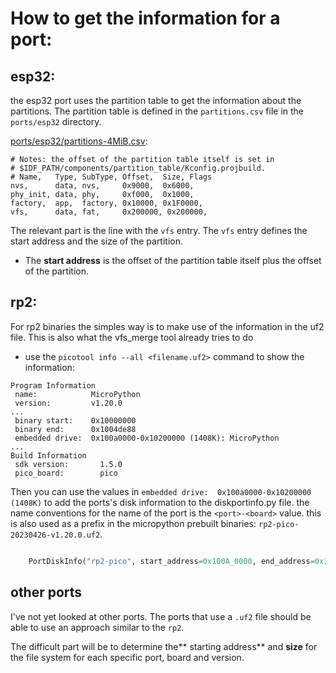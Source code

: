 # How to get the information for a port:

## esp32:

the esp32 port uses the partition table to get the information about the partitions.
The partition table is defined in the `partitions.csv` file in the `ports/esp32` directory.

[ports/esp32/partitions-4MiB.csv](https://github.com/micropython/micropython/blob/master/ports/esp32/partitions-4MiB.csv):
```csv
# Notes: the offset of the partition table itself is set in
# $IDF_PATH/components/partition_table/Kconfig.projbuild.
# Name,   Type, SubType, Offset,  Size, Flags
nvs,      data, nvs,     0x9000,  0x6000,
phy_init, data, phy,     0xf000,  0x1000,
factory,  app,  factory, 0x10000, 0x1F0000,
vfs,      data, fat,     0x200000, 0x200000,
```

The relevant part is the line with the `vfs` entry. 
The `vfs` entry defines the start address and the size of the partition.
 - The **start address** is the offset of the partition table itself plus the offset of the partition.


## rp2:

For rp2 binaries the simples way is to make use of the information in the uf2 file.
This is also what the vfs_merge tool already tries to do 

- use  the `picotool info --all <filename.uf2>` command to show the information:
``` log
Program Information
 name:            MicroPython
 version:         v1.20.0
...
 binary start:    0x10000000
 binary end:      0x1004de88
 embedded drive:  0x100a0000-0x10200000 (1408K): MicroPython
...
Build Information
 sdk version:       1.5.0
 pico_board:        pico

```
Then you can use the values in `embedded drive:  0x100a0000-0x10200000 (1408K)` to add the ports's disk information to the diskportinfo.py file.
the name conventions for the name of the port is the `<port>-<board>` value. this is also used as a prefix in the micropython prebuilt binaries: `rp2-pico-20230426-v1.20.0.uf2`.

```python

    PortDiskInfo("rp2-pico", start_address=0x100A_0000, end_address=0x1020_0000),  # (1408K):
```

## other ports 
I've not yet looked at other ports.
The ports that use a `.uf2` file should be able to use an approach similar to the `rp2`.

The difficult part will be to determine the** starting address** and **size** for the file system for each specific port, board and version.
